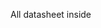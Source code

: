 <!--
 * @Author: Chengsen Dong 1034029664@qq.com
 * @Date: 2023-01-23 14:59:52
 * @LastEditors: Chengsen Dong 1034029664@qq.com
 * @LastEditTime: 2023-01-23 15:00:10
 * @FilePath: /SleepPanda/doc/datasheet/README.md
 * @Description: 
 * Copyright (c) 2023 by Chengsen Dong 1034029664@qq.com(www.github.com/xddcore), All Rights Reserved. 
-->
All datasheet inside